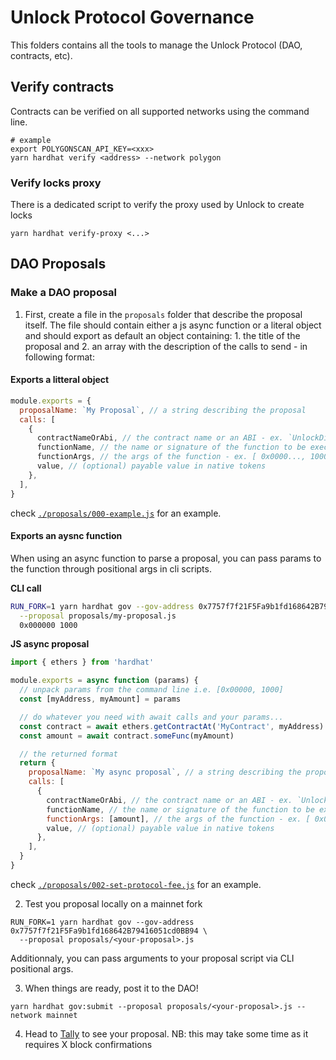 # Unlock Protocol Governance

This folders contains all the tools to manage the Unlock Protocol (DAO, contracts, etc).

## Verify contracts

Contracts can be verified on all supported networks using the command line.

```
# example
export POLYGONSCAN_API_KEY=<xxx>
yarn hardhat verify <address> --network polygon
```

### Verify locks proxy

There is a dedicated script to verify the proxy used by Unlock to create locks

```
yarn hardhat verify-proxy <...>
```

## DAO Proposals

### Make a DAO proposal

1. First, create a file in the `proposals` folder that describe the proposal itself. The file should contain either a js async function or a literal object and should export as default an object containing: 1. the title of the proposal and 2. an array with the description of the calls to send - in following format:

#### Exports a litteral object

```js
module.exports = {
  proposalName: `My Proposal`, // a string describing the proposal
  calls: [
    {
      contractNameOrAbi, // the contract name or an ABI - ex. `UnlockDiscountTokenV3`
      functionName, // the name or signature of the function to be executed - `transfer`
      functionArgs, // the args of the function - ex. [ 0x0000..., 10000 ]
      value, // (optional) payable value in native tokens
    },
  ],
}
```

check [`./proposals/000-example.js`](./proposals/000-example.js) for an example.

#### Exports an aysnc function

When using an async function to parse a proposal, you can pass params to the function through positional args in cli scripts.

**CLI call**

```sh
RUN_FORK=1 yarn hardhat gov --gov-address 0x7757f7f21F5Fa9b1fd168642B79416051cd0BB94 \
  --proposal proposals/my-proposal.js
  0x000000 1000
```

**JS async proposal**

```js
import { ethers } from 'hardhat'

module.exports = async function (params) {
  // unpack params from the command line i.e. [0x00000, 1000]
  const [myAddress, myAmount] = params

  // do whatever you need with await calls and your params...
  const contract = await ethers.getContractAt('MyContract', myAddress)
  const amount = await contract.someFunc(myAmount)

  // the returned format
  return {
    proposalName: `My async proposal`, // a string describing the proposal
    calls: [
      {
        contractNameOrAbi, // the contract name or an ABI - ex. `UnlockDiscountTokenV3`
        functionName, // the name or signature of the function to be executed - `transfer`
        functionArgs: [amount], // the args of the function - ex. [ 0x0000..., 10000 ]
        value, // (optional) payable value in native tokens
      },
    ],
  }
}
```

check [`./proposals/002-set-protocol-fee.js`](./proposals/002-set-protocol-fee.js) for an example.

2. Test you proposal locally on a mainnet fork

```shell
RUN_FORK=1 yarn hardhat gov --gov-address 0x7757f7f21F5Fa9b1fd168642B79416051cd0BB94 \
  --proposal proposals/<your-proposal>.js
```

Additionnaly, you can pass arguments to your proposal script via CLI positional args.

3. When things are ready, post it to the DAO!

```
yarn hardhat gov:submit --proposal proposals/<your-proposal>.js --network mainnet
```

4. Head to [Tally](https://www.withtally.com/governance/unlock) to see your proposal. NB: this may take some time as it requires X block confirmations
